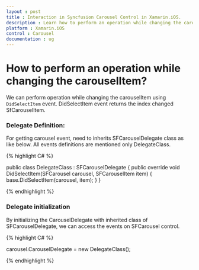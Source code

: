 ```yaml
---
layout : post
title : Interaction in Syncfusion Carousel Control in Xamarin.iOS.
description : Learn how to perform an operation while changing the carouselItem or Collection in Carousel for Xamarin.Android.
platform : Xamarin.iOS
control : Carousel
documentation : ug
---
```


# How to perform an operation while changing the carouselItem?

We can perform operation while changing the carouselItem using `DidSelectItem` event. DidSelectItem event returns the index changed SfCarouselItem.

### Delegate Definition:

For getting carousel event, need to inherits SFCarouselDelegate class as like below. All events definitions are mentioned only DelegateClass.

{% highlight C# %}

public class DelegateClass : SFCarouselDelegate
{
    public override void DidSelectItem(SFCarousel carousel, SFCarouselItem item)
    {
        base.DidSelectItem(carousel, item);
    }
}

{% endhighlight %}

### Delegate initialization

By initializing the CarouselDelegate with inherited class of SFCarouselDelegate, we can access the events on SFCarousel control.

{% highlight C# %}

carousel.CarouselDelegate = new DelegateClass();

{% endhighlight %}
